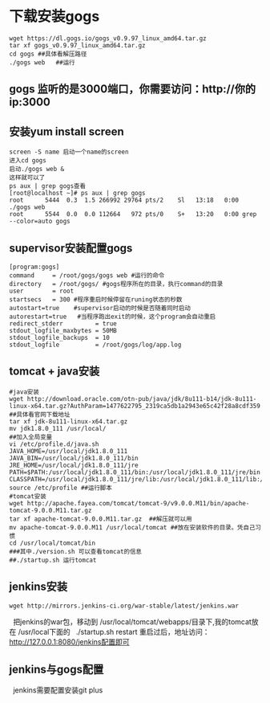 # 下载安装gogs
    wget https://dl.gogs.io/gogs_v0.9.97_linux_amd64.tar.gz
    tar xf gogs_v0.9.97_linux_amd64.tar.gz
    cd gogs ##具体看解压路径
    ./gogs web   ##运行
    
## gogs 监听的是3000端口，你需要访问：http://你的ip:3000
## 安装yum install screen
    screen -S name 启动一个name的screen
    进入cd gogs
    启动./gogs web &
    这样就可以了
    ps aux | grep gogs查看
    [root@localhost ~]# ps aux | grep gogs
    root      5444  0.3  1.5 266992 29764 pts/2    Sl   13:18   0:00 ./gogs web
    root      5544  0.0  0.0 112664   972 pts/0    S+   13:20   0:00 grep --color=auto gogs
    
## supervisor安装配置gogs
    [program:gogs]
    command     = /root/gogs/gogs web #运行的命令
    directory   = /root/gogs/ #gogs程序所在的目录，执行command的目录
    user        = root
    startsecs   = 300 #程序重启时候停留在runing状态的秒数
    autostart=true    #supervisor启动的时候是否随着同时启动
    autorestart=true   #当程序跑出exit的时候，这个program会自动重启
    redirect_stderr         = true
    stdout_logfile_maxbytes = 50MB
    stdout_logfile_backups  = 10
    stdout_logfile          = /root/gogs/log/app.log


## tomcat + java安装
    #java安装
    wget http://download.oracle.com/otn-pub/java/jdk/8u111-b14/jdk-8u111-linux-x64.tar.gz?AuthParam=1477622795_2319ca5db1a2943e65c42f28a8cdf359 ##具体看官网下载地址
    tar xf jdk-8u111-linux-x64.tar.gz 
    mv jdk1.8.0_111 /usr/local/
    ##加入全局变量
    vi /etc/profile.d/java.sh
    JAVA_HOME=/usr/local/jdk1.8.0_111
    JAVA_BIN=/usr/local/jdk1.8.0_111/bin
    JRE_HOME=/usr/local/jdk1.8.0_111/jre
    PATH=$PATH:/usr/local/jdk1.8.0_111/bin:/usr/local/jdk1.8.0_111/jre/bin
    CLASSPATH=/usr/local/jdk1.8.0_111/jre/lib:/usr/local/jdk1.8.0_111/lib:/usr/local/jdk1.8.0_111/jre/lib/charsets.jar
    source /etc/profile ##运行脚本
    #tomcat安装
    wget http://apache.fayea.com/tomcat/tomcat-9/v9.0.0.M11/bin/apache-tomcat-9.0.0.M11.tar.gz
    tar xf apache-tomcat-9.0.0.M11.tar.gz  ##解压就可以用
    mv apache-tomcat-9.0.0.M11 /usr/local/tomcat ##放在安装软件的目录。凭自己习惯
    cd /usr/local/tomcat/bin
    ###其中./version.sh 可以查看tomcat的信息
    ##./startup.sh 运行tomcat
    
 ## jenkins安装
    wget http://mirrors.jenkins-ci.org/war-stable/latest/jenkins.war
    把jenkins的war包，移动到 /usr/local/tomcat/webapps/目录下,我的tomcat放在 /usr/local下面的
    ./startup.sh restart 重启过后，地址访问：http://127.0.0.1:8080/jenkins配置即可
  
 ## jenkins与gogs配置
    jenkins需要配置安装git plus
